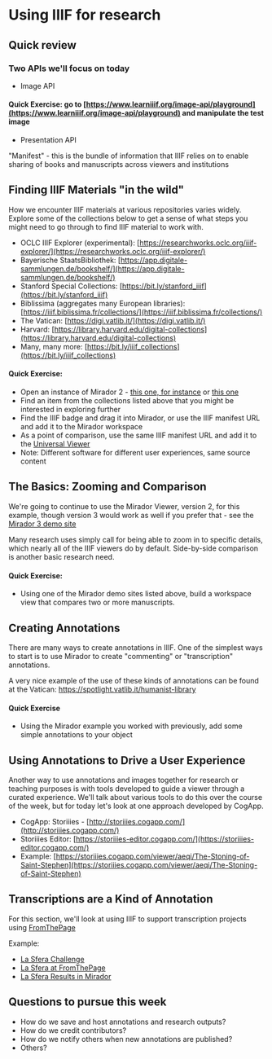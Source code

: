 # Using IIIF for research

## Quick review

### Two APIs we'll focus on today
* Image API

#### Quick Exercise: go to [https://www.learniiif.org/image-api/playground](https://www.learniiif.org/image-api/playground) and manipulate the test image

* Presentation API

"Manifest" - this is the bundle of information that IIIF relies on to enable sharing of books and manuscripts across viewers and institutions

## Finding IIIF Materials "in the wild"

How we encounter IIIF materials at various repositories varies widely. Explore some of the collections below to get a sense of what steps you might need to go through to find IIIF material to work with.

* OCLC IIIF Explorer (experimental): [https://researchworks.oclc.org/iiif-explorer/](https://researchworks.oclc.org/iiif-explorer/)
* Bayerische StaatsBibliothek: [https://app.digitale-sammlungen.de/bookshelf/](https://app.digitale-sammlungen.de/bookshelf/)
* Stanford Special Collections: [https://bit.ly/stanford_iiif](https://bit.ly/stanford_iiif)
* Biblissima (aggregates many European libraries): [https://iiif.biblissima.fr/collections/](https://iiif.biblissima.fr/collections/)
* The Vatican: [https://digi.vatlib.it/](https://digi.vatlib.it/)
* Harvard: [https://library.harvard.edu/digital-collections](https://library.harvard.edu/digital-collections)
* Many, many more: [https://bit.ly/iiif_collections](https://bit.ly/iiif_collections)

#### Quick Exercise:

* Open an instance of Mirador 2 - [this one, for instance](http://dms-data.stanford.edu/data/mirador_cropper/example.html) or [this one](https://projectmirador.org/demo/)
* Find an item from the collections listed above that you might be interested in exploring further
* Find the IIIF badge and drag it into Mirador, or use the IIIF manifest URL and add it to the Mirador workspace
* As a point of comparison, use the same IIIF manifest URL and add it to the [Universal Viewer](https://universalviewer.io/)
* Note: Different software for different user experiences, same source content

## The Basics: Zooming and Comparison

We're going to continue to use the Mirador Viewer, version 2, for this example, though version 3 would work as well if you prefer that - see the [Mirador 3 demo site](https://mirador-dev.netlify.app/__tests__/integration/mirador/)

Many research uses simply call for being able to zoom in to specific details, which nearly all of the IIIF viewers do by default. Side-by-side comparison is another basic research need.

#### Quick Exercise:
* Using one of the Mirador demo sites listed above, build a workspace view that compares two or more manuscripts.

## Creating Annotations

There are many ways to create annotations in IIIF. One of the simplest ways to start is to use Mirador to create "commenting" or "transcription" annotations. 

A very nice example of the use of these kinds of annotations can be found at the Vatican: https://spotlight.vatlib.it/humanist-library

#### Quick Exercise
* Using the Mirador example you worked with previously, add some simple annotations to your object

## Using Annotations to Drive a User Experience

Another way to use annotations and images together for research or teaching purposes is with tools developed to guide a viewer through a curated experience. We'll talk about various tools to do this over the course of the week, but for today let's look at one approach developed by CogApp.

* CogApp: Storiiies - [http://storiiies.cogapp.com/](http://storiiies.cogapp.com/)
* Storiiies Editor: [https://storiiies-editor.cogapp.com/](https://storiiies-editor.cogapp.com/)
* Example: [https://storiiies.cogapp.com/viewer/aeqi/The-Stoning-of-Saint-Stephen](https://storiiies.cogapp.com/viewer/aeqi/The-Stoning-of-Saint-Stephen)

## Transcriptions are a Kind of Annotation

For this section, we'll look at using IIIF to support transcription projects using [FromThePage](https://fromthepage.com/)

Example: 
* [La Sfera Challenge](https://lasferachallenge.wordpress.com/)
* [La Sfera at FromThePage](https://fromthepage.com/stanfordlibraries/the-international-la-sfera-challenge)
* [La Sfera Results in Mirador](https://dms-data.stanford.edu/data/build/lasfera.html)

## Questions to pursue this week
* How do we save and host annotations and research outputs?
* How do we credit contributors?
* How do we notify others when new annotations are published?
* Others?
